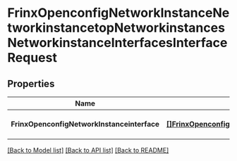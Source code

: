 # FrinxOpenconfigNetworkInstanceNetworkinstancetopNetworkinstancesNetworkinstanceInterfacesInterfaceRequest

## Properties
Name | Type | Description | Notes
------------ | ------------- | ------------- | -------------
**FrinxOpenconfigNetworkInstanceinterface** | [**[]FrinxOpenconfigNetworkInstanceNetworkinstancetopNetworkinstancesNetworkinstanceInterfacesInterface**](frinx.openconfig.network.instance.networkinstancetop.networkinstances.networkinstance.interfaces.Interface.md) |  | [optional] [default to null]

[[Back to Model list]](../README.md#documentation-for-models) [[Back to API list]](../README.md#documentation-for-api-endpoints) [[Back to README]](../README.md)


